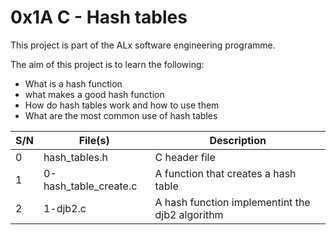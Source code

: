# 0x1A C - Hash tables

This project is part of the ALx software engineering programme.

The aim of this project is to learn the following:
- What is a hash function
- what makes a good hash function
- How do hash tables work and how to use them
- What are the most common use of hash tables

| S/N | File(s) | Description |
| --- | ------- | ----------- |
| 0 | hash_tables.h | C header file |
| 1 | 0-hash_table_create.c | A function that creates a hash table |
| 2 | 1-djb2.c | A hash function implementint the djb2 algorithm |
